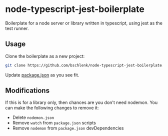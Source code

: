 # node-typescript-jest-boilerplate

Boilerplate for a node server or library written in typescript, using jest as the test runner.

## Usage

Clone the boilerplate as a new project:

```bash
git clone https://github.com/bschlenk/node-typescript-jest-boilerplate.git <project>
```

Update [package.json](package.json) as you see fit.

## Modifications

If this is for a library only, then chances are you don't need nodemon. You can make the following changes to remove it:

- Delete `nodemon.json`
- Remove `watch` from `package.json` scripts
- Remove `nodemon` from `package.json` devDependencies
